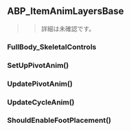 ## ABP_ItemAnimLayersBase

>> 詳細は未確認です。

### FullBody_SkeletalControls

### SetUpPivotAnim()
### UpdatePivotAnim()
### UpdateCycleAnim()

### ShouldEnableFootPlacement()


<!--- ページ内のリンク --->

<!--- 自前の画像へのリンク --->

<!--- generated --->

